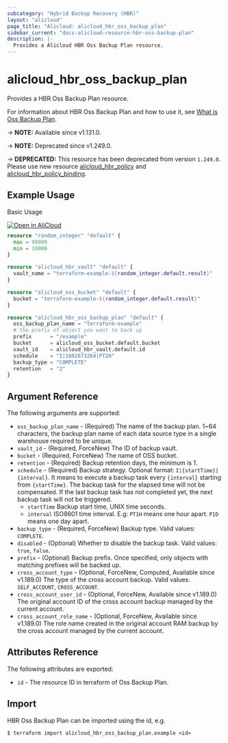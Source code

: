 ```yaml
---
subcategory: "Hybrid Backup Recovery (HBR)"
layout: "alicloud"
page_title: "Alicloud: alicloud_hbr_oss_backup_plan"
sidebar_current: "docs-alicloud-resource-hbr-oss-backup-plan"
description: |-
  Provides a Alicloud HBR Oss Backup Plan resource.
---
```


# alicloud_hbr_oss_backup_plan

Provides a HBR Oss Backup Plan resource.

For information about HBR Oss Backup Plan and how to use it, see [What is Oss Backup Plan](https://www.alibabacloud.com/help/doc-detail/130040.htm).

-> **NOTE:** Available since v1.131.0.

-> **NOTE:** Deprecated since v1.249.0.

-> **DEPRECATED:** This resource has been deprecated from version `1.249.0`. Please use new resource [alicloud_hbr_policy](https://registry.terraform.io/providers/aliyun/alicloud/latest/docs/resources/hbr_policy) and [alicloud_hbr_policy_binding](https://registry.terraform.io/providers/aliyun/alicloud/latest/docs/resources/hbr_policy_binding).

## Example Usage

Basic Usage

<div style="display: block;margin-bottom: 40px;"><div class="oics-button" style="float: right;position: absolute;margin-bottom: 10px;">
  <a href="https://api.aliyun.com/terraform?resource=alicloud_hbr_oss_backup_plan&exampleId=ab9773de-48f4-54d7-b158-fd4be518aaa3d846fd7a&activeTab=example&spm=docs.r.hbr_oss_backup_plan.0.ab9773de48&intl_lang=EN_US" target="_blank">
    <img alt="Open in AliCloud" src="https://img.alicdn.com/imgextra/i1/O1CN01hjjqXv1uYUlY56FyX_!!6000000006049-55-tps-254-36.svg" style="max-height: 44px; max-width: 100%;">
  </a>
</div></div>

```terraform
resource "random_integer" "default" {
  max = 99999
  min = 10000
}

resource "alicloud_hbr_vault" "default" {
  vault_name = "terraform-example-${random_integer.default.result}"
}

resource "alicloud_oss_bucket" "default" {
  bucket = "terraform-example-${random_integer.default.result}"
}

resource "alicloud_hbr_oss_backup_plan" "default" {
  oss_backup_plan_name = "terraform-example"
  # the prefix of object you want to back up
  prefix      = "/example"
  bucket      = alicloud_oss_bucket.default.bucket
  vault_id    = alicloud_hbr_vault.default.id
  schedule    = "I|1602673264|PT2H"
  backup_type = "COMPLETE"
  retention   = "2"
}
```

## Argument Reference

The following arguments are supported:

* `oss_backup_plan_name` - (Required) The name of the backup plan. 1~64 characters, the backup plan name of each data source type in a single warehouse required to be unique.
* `vault_id` - (Required, ForceNew) The ID of backup vault.
* `bucket` - (Required, ForceNew) The name of OSS bucket.
* `retention` - (Required) Backup retention days, the minimum is 1.
* `schedule` - (Required) Backup strategy. Optional format: `I|{startTime}|{interval}`. It means to execute a backup task every `{interval}` starting from `{startTime}`. The backup task for the elapsed time will not be compensated. If the last backup task has not completed yet, the next backup task will not be triggered.
    * `startTime` Backup start time, UNIX time seconds.
    * `interval` ISO8601 time interval. E.g: `PT1H` means one hour apart. `P1D` means one day apart.
* `backup_type` - (Required, ForceNew) Backup type. Valid values: `COMPLETE`.
* `disabled` - (Optional) Whether to disable the backup task. Valid values: `true`, `false`.
* `prefix` - (Optional) Backup prefix. Once specified, only objects with matching prefixes will be backed up.
* `cross_account_type` - (Optional, ForceNew, Computed, Available since v1.189.0) The type of the cross account backup. Valid values: `SELF_ACCOUNT`, `CROSS_ACCOUNT`.
* `cross_account_user_id` - (Optional, ForceNew, Available since v1.189.0) The original account ID of the cross account backup managed by the current account.
* `cross_account_role_name` - (Optional, ForceNew, Available since v1.189.0) The role name created in the original account RAM backup by the cross account managed by the current account.

## Attributes Reference

The following attributes are exported:

* `id` - The resource ID in terraform of Oss Backup Plan.

## Import

HBR Oss Backup Plan can be imported using the id, e.g.

```shell
$ terraform import alicloud_hbr_oss_backup_plan.example <id>
```
